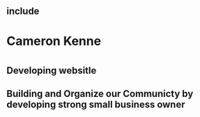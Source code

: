 ## include
<H1> Cameron Kenne<H1>
  <h2>Developing websitle<h2>
  <h2>Building and Organize our Communicty by developing strong small business owner<h2>
